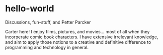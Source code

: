 # hello-world
Discussions, fun-stuff, and Petter Parcker

Carter here! I enjoy films, pictures, and movies... most of all when they incorperate comic book characters.
I have extensive irrelevant knowledge, and aim to apply those notions to a creative and definitive difference to programming and technology in general.
